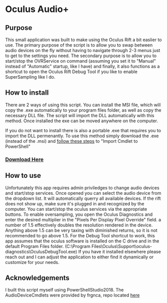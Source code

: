 # Oculus Audio+

## Purpose
This small application was built to make using the Oculus Rift a bit easlier to use. The primary purpose of the script is to allow you to swap between audio devices on the fly without having to navigate through 2-3 menus just to get to the settings you need. The secondary purpose is to allow you to start/stop the OVRService on command (assuming you set it to "Manual" instead of "Automatic" startup, like I have) and finally, it also functions as a shortcut to open the Oculus Rift Debug Tool if you like to enable SuperSampling like I do. 


## How to install
There are 2 ways of using this script. You can install the MSI file, which will copy the .exe automatically to your program files folder, as well as copy the necessary DLL file. The script will import the DLL automatically with this method. Once installed the exe can be moved anywhere on the computer. 

If you do not want to install there is also a portable .exe that requires you to import the DLL permenantly. To use this method simply download the .exe (instead of the .msi) and [follow these steps](https://github.com/frgnca/AudioDeviceCmdlets) to "Import Cmdlet to PowerShell"

### [Download Here](https://github.com/aubsynth/Aubsynth/tree/master/Oculus%20Audio%2B/bin/x64)

## How to use
Unfortunately this app requires admin priviledges to change audio devices and start/stop services. Once opened you can select the audio device from the dropdown list. It will automatically querry all available devices. If the rift does not show up, make sure it's plugged in and recognized by the computer. You can start/stop the oculus services via the appropriate buttons. To enable oversampling, you open the Oculus Diagnostics and enter the desired multiplier in the "Pixels Per Display Pixel Override" field. a number of 1.5 effectively doubles the resolution rendered in the device. Anything above 1.5 can be very taxing with diminished returns, so it is not recommended to go above 1.5. For the Debug Tool shortcut to work, this app assumes that the oculus software is installed on the C drive and in the default Program Files folder. (C:\Program Files\Oculus\Support\oculus-diagnostics\OculusDebugTool.exe) If you have it installed elsewhere please reach out and I can adjust the application to either find it dynamically or customize for your needs.

## Acknowledgements
I built this script myself using PowerShellStudio2018. The AudioDeviceCmdlets were provided by frgnca, repo located [here](https://github.com/frgnca/AudioDeviceCmdlets)
